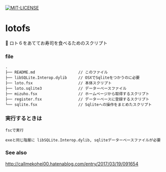 [![MIT-LICENSE](http://img.shields.io/badge/license-MIT-blue.svg?style=flat)](https://github.com/callmekohei/lotofs/blob/master/LICENSE)


# lotofs

🍣 ロト６をあててお寿司を食べるためのスクリプト 

 
### file
```
.
├── README.md                   // このファイル
├── libSQLite.Interop.dylib     // OSXでSqliteをつかうのに必要
├── loto.fsx                    // 本体スクリプト
├── loto.sqlite3                // データーベースファイル
├── mizuho.fsx                  // ホームページから取得するスクリプト
├── register.fsx                // データーベースに登録するスクリプト
└── sqlite.fsx                  // Sqliteへの操作をまとめたスクリプト
```

### 実行するときは
```
fscで実行

exeと同じ階層に libSQLite.Interop.dylib, sqliteデーターベースファイルが必要
```

### See also

http://callmekohei00.hatenablog.com/entry/2017/03/19/091654
